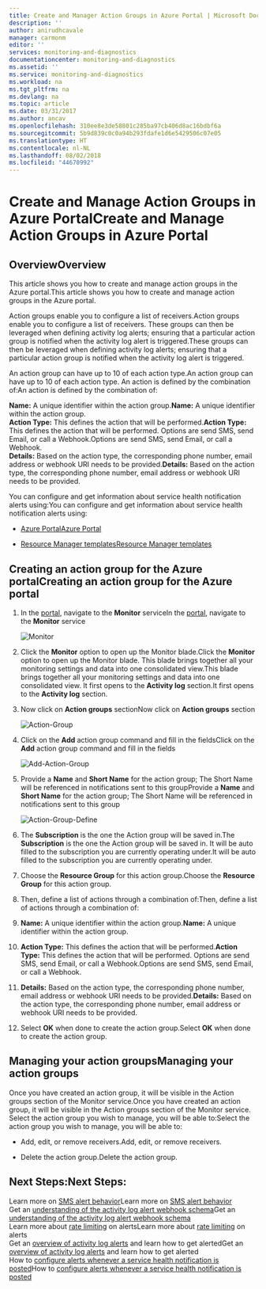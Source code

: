 ```yaml
---
title: Create and Manager Action Groups in Azure Portal | Microsoft Docs
description: ''
author: anirudhcavale
manager: carmonm
editor: ''
services: monitoring-and-diagnostics
documentationcenter: monitoring-and-diagnostics
ms.assetid: ''
ms.service: monitoring-and-diagnostics
ms.workload: na
ms.tgt_pltfrm: na
ms.devlang: na
ms.topic: article
ms.date: 03/31/2017
ms.author: ancav
ms.openlocfilehash: 310ee8e3de58801c285ba97cb406d8ac16bdbf6a
ms.sourcegitcommit: 5b9d839c0c0a94b293fdafe1d6e5429506c07e05
ms.translationtype: HT
ms.contentlocale: nl-NL
ms.lasthandoff: 08/02/2018
ms.locfileid: "44670992"
---
```

# <a name="create-and-manage-action-groups-in-azure-portal"></a><span data-ttu-id="1fc75-102">Create and Manage Action Groups in Azure Portal</span><span class="sxs-lookup"><span data-stu-id="1fc75-102">Create and Manage Action Groups in Azure Portal</span></span>
## <a name="overview"></a><span data-ttu-id="1fc75-103">Overview</span><span class="sxs-lookup"><span data-stu-id="1fc75-103">Overview</span></span> ##
<span data-ttu-id="1fc75-104">This article shows you how to create and manage action groups in the Azure portal.</span><span class="sxs-lookup"><span data-stu-id="1fc75-104">This article shows you how to create and manage action groups in the Azure portal.</span></span>

<span data-ttu-id="1fc75-105">Action groups enable you to configure a list of receivers.</span><span class="sxs-lookup"><span data-stu-id="1fc75-105">Action groups enable you to configure a list of receivers.</span></span> <span data-ttu-id="1fc75-106">These groups can then be leveraged when defining activity log alerts; ensuring that a particular action group is notified when the activity log alert is triggered.</span><span class="sxs-lookup"><span data-stu-id="1fc75-106">These groups can then be leveraged when defining activity log alerts; ensuring that a particular action group is notified when the activity log alert is triggered.</span></span>

<span data-ttu-id="1fc75-107">An action group can have up to 10 of each action type.</span><span class="sxs-lookup"><span data-stu-id="1fc75-107">An action group can have up to 10 of each action type.</span></span> <span data-ttu-id="1fc75-108">An action is defined by the combination of:</span><span class="sxs-lookup"><span data-stu-id="1fc75-108">An action is defined by the combination of:</span></span>

<span data-ttu-id="1fc75-109">**Name:** A unique identifier within the action group.</span><span class="sxs-lookup"><span data-stu-id="1fc75-109">**Name:** A unique identifier within the action group.</span></span>  
<span data-ttu-id="1fc75-110">**Action Type:** This defines the action that will be performed.</span><span class="sxs-lookup"><span data-stu-id="1fc75-110">**Action Type:** This defines the action that will be performed.</span></span> <span data-ttu-id="1fc75-111">Options are send SMS, send Email, or call a Webhook.</span><span class="sxs-lookup"><span data-stu-id="1fc75-111">Options are send SMS, send Email, or call a Webhook.</span></span>  
<span data-ttu-id="1fc75-112">**Details:** Based on the action type, the corresponding phone number, email address or webhook URI needs to be provided.</span><span class="sxs-lookup"><span data-stu-id="1fc75-112">**Details:** Based on the action type, the corresponding phone number, email address or webhook URI needs to be provided.</span></span>

<span data-ttu-id="1fc75-113">You can configure and get information about service health notification alerts using:</span><span class="sxs-lookup"><span data-stu-id="1fc75-113">You can configure and get information about service health notification alerts using:</span></span>
* [<span data-ttu-id="1fc75-114">Azure Portal</span><span class="sxs-lookup"><span data-stu-id="1fc75-114">Azure Portal</span></span>](monitoring-action-groups.md)
- [<span data-ttu-id="1fc75-115">Resource Manager templates</span><span class="sxs-lookup"><span data-stu-id="1fc75-115">Resource Manager templates</span></span>](monitoring-create-action-group-with-resource-manager-template.md)

## <a name="creating-an-action-group-for-the-azure-portal"></a><span data-ttu-id="1fc75-116">Creating an action group for the Azure portal</span><span class="sxs-lookup"><span data-stu-id="1fc75-116">Creating an action group for the Azure portal</span></span> ##
1.  <span data-ttu-id="1fc75-117">In the [portal](https://portal.azure.com), navigate to the **Monitor** service</span><span class="sxs-lookup"><span data-stu-id="1fc75-117">In the [portal](https://portal.azure.com), navigate to the **Monitor** service</span></span>

    ![Monitor](https://docstestmedia1.blob.core.windows.net/azure-media/articles/monitoring-and-diagnostics/media/monitoring-action-groups/home-monitor.PNG)
2.  <span data-ttu-id="1fc75-119">Click the **Monitor** option to open up the Monitor blade.</span><span class="sxs-lookup"><span data-stu-id="1fc75-119">Click the **Monitor** option to open up the Monitor blade.</span></span> <span data-ttu-id="1fc75-120">This blade brings together all your monitoring settings and data into one consolidated view.</span><span class="sxs-lookup"><span data-stu-id="1fc75-120">This blade brings together all your monitoring settings and data into one consolidated view.</span></span> <span data-ttu-id="1fc75-121">It first opens to the **Activity log** section.</span><span class="sxs-lookup"><span data-stu-id="1fc75-121">It first opens to the **Activity log** section.</span></span>

3.  <span data-ttu-id="1fc75-122">Now click on **Action groups** section</span><span class="sxs-lookup"><span data-stu-id="1fc75-122">Now click on **Action groups** section</span></span>

    ![Action-Group](https://docstestmedia1.blob.core.windows.net/azure-media/articles/monitoring-and-diagnostics/media/monitoring-action-groups/action-groups-blade.PNG)
4.  <span data-ttu-id="1fc75-124">Click on the **Add** action group command and fill in the fields</span><span class="sxs-lookup"><span data-stu-id="1fc75-124">Click on the **Add** action group command and fill in the fields</span></span>

    ![Add-Action-Group](https://docstestmedia1.blob.core.windows.net/azure-media/articles/monitoring-and-diagnostics/media/monitoring-action-groups/add-action-group.PNG)
5.  <span data-ttu-id="1fc75-126">Provide a **Name** and **Short Name** for the action group; The Short Name will be referenced in notifications sent to this group</span><span class="sxs-lookup"><span data-stu-id="1fc75-126">Provide a **Name** and **Short Name** for the action group; The Short Name will be referenced in notifications sent to this group</span></span>

      ![Action-Group-Define](https://docstestmedia1.blob.core.windows.net/azure-media/articles/monitoring-and-diagnostics/media/monitoring-action-groups/action-group-define.PNG)

6.  <span data-ttu-id="1fc75-128">The **Subscription** is the one the Action group will be saved in.</span><span class="sxs-lookup"><span data-stu-id="1fc75-128">The **Subscription** is the one the Action group will be saved in.</span></span> <span data-ttu-id="1fc75-129">It will be auto filled to the subscription you are currently operating under.</span><span class="sxs-lookup"><span data-stu-id="1fc75-129">It will be auto filled to the subscription you are currently operating under.</span></span>

7.  <span data-ttu-id="1fc75-130">Choose the **Resource Group** for this action group.</span><span class="sxs-lookup"><span data-stu-id="1fc75-130">Choose the **Resource Group** for this action group.</span></span>

8.  <span data-ttu-id="1fc75-131">Then, define a list of actions through a combination of:</span><span class="sxs-lookup"><span data-stu-id="1fc75-131">Then, define a list of actions through a combination of:</span></span>
  1. <span data-ttu-id="1fc75-132">**Name:** A unique identifier within the action group.</span><span class="sxs-lookup"><span data-stu-id="1fc75-132">**Name:** A unique identifier within the action group.</span></span>
  2. <span data-ttu-id="1fc75-133">**Action Type:** This defines the action that will be performed.</span><span class="sxs-lookup"><span data-stu-id="1fc75-133">**Action Type:** This defines the action that will be performed.</span></span> <span data-ttu-id="1fc75-134">Options are send SMS, send Email, or call a Webhook.</span><span class="sxs-lookup"><span data-stu-id="1fc75-134">Options are send SMS, send Email, or call a Webhook.</span></span>
  3. <span data-ttu-id="1fc75-135">**Details:** Based on the action type, the corresponding phone number, email address or webhook URI needs to be provided.</span><span class="sxs-lookup"><span data-stu-id="1fc75-135">**Details:** Based on the action type, the corresponding phone number, email address or webhook URI needs to be provided.</span></span>

9.  <span data-ttu-id="1fc75-136">Select **OK** when done to create the action group.</span><span class="sxs-lookup"><span data-stu-id="1fc75-136">Select **OK** when done to create the action group.</span></span>

## <a name="managing-your-action-groups"></a><span data-ttu-id="1fc75-137">Managing your action groups</span><span class="sxs-lookup"><span data-stu-id="1fc75-137">Managing your action groups</span></span> ##
<span data-ttu-id="1fc75-138">Once you have created an action group, it will be visible in the Action groups section of the Monitor service.</span><span class="sxs-lookup"><span data-stu-id="1fc75-138">Once you have created an action group, it will be visible in the Action groups section of the Monitor service.</span></span> <span data-ttu-id="1fc75-139">Select the action group you wish to manage, you will be able to:</span><span class="sxs-lookup"><span data-stu-id="1fc75-139">Select the action group you wish to manage, you will be able to:</span></span>
* <span data-ttu-id="1fc75-140">Add, edit, or remove receivers.</span><span class="sxs-lookup"><span data-stu-id="1fc75-140">Add, edit, or remove receivers.</span></span>
-   <span data-ttu-id="1fc75-141">Delete the action group.</span><span class="sxs-lookup"><span data-stu-id="1fc75-141">Delete the action group.</span></span>

## <a name="next-steps"></a><span data-ttu-id="1fc75-142">Next Steps:</span><span class="sxs-lookup"><span data-stu-id="1fc75-142">Next Steps:</span></span> ##
<span data-ttu-id="1fc75-143">Learn more on [SMS alert behavior](monitoring-sms-alert-behavior.md)</span><span class="sxs-lookup"><span data-stu-id="1fc75-143">Learn more on [SMS alert behavior](monitoring-sms-alert-behavior.md)</span></span>  
<span data-ttu-id="1fc75-144">Get an [understanding of the activity log alert webhook schema](monitoring-activity-log-alerts-webhook.md)</span><span class="sxs-lookup"><span data-stu-id="1fc75-144">Get an [understanding of the activity log alert webhook schema](monitoring-activity-log-alerts-webhook.md)</span></span>  
<span data-ttu-id="1fc75-145">Learn more about [rate limiting](monitoring-alerts-rate-limiting.md) on alerts</span><span class="sxs-lookup"><span data-stu-id="1fc75-145">Learn more about [rate limiting](monitoring-alerts-rate-limiting.md) on alerts</span></span>  
<span data-ttu-id="1fc75-146">Get an [overview of activity log alerts](monitoring-overview-alerts.md) and learn how to get alerted</span><span class="sxs-lookup"><span data-stu-id="1fc75-146">Get an [overview of activity log alerts](monitoring-overview-alerts.md) and learn how to get alerted</span></span>  
<span data-ttu-id="1fc75-147">How to [configure alerts whenever a service health notification is posted](monitoring-activity-log-alerts-on-service-notifications.md)</span><span class="sxs-lookup"><span data-stu-id="1fc75-147">How to [configure alerts whenever a service health notification is posted](monitoring-activity-log-alerts-on-service-notifications.md)</span></span>




